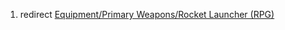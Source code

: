1.  redirect [Equipment/Primary Weapons/Rocket Launcher
    (RPG)](Equipment/Primary_Weapons/Rocket_Launcher_(RPG) "wikilink")